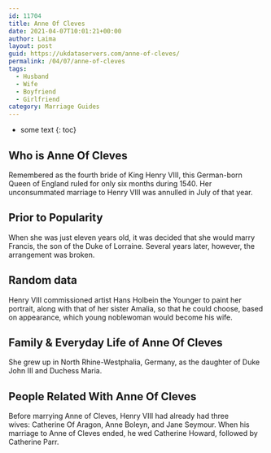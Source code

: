 ```yaml
---
id: 11704
title: Anne Of Cleves
date: 2021-04-07T10:01:21+00:00
author: Laima
layout: post
guid: https://ukdataservers.com/anne-of-cleves/
permalink: /04/07/anne-of-cleves
tags:
  - Husband
  - Wife
  - Boyfriend
  - Girlfriend
category: Marriage Guides
---
```


* some text
{: toc}


## Who is Anne Of Cleves
                  
                  
                  
Remembered as the fourth bride of King Henry VIII, this German-born Queen of England ruled for only six months during 1540. Her unconsummated marriage to Henry VIII was annulled in July of that year. 
                  
              
            
              
            
                
                
                
## Prior to Popularity
                  
                  
                  
When she was just eleven years old, it was decided that she would marry Francis, the son of the Duke of Lorraine. Several years later, however, the arrangement was broken.
                  
              
            
              
            
                
                
                
## Random data
                  
                  
                  
Henry VIII commissioned artist Hans Holbein the Younger to paint her portrait, along with that of her sister Amalia, so that he could choose, based on appearance, which young noblewoman would become his wife.
                  
              
            
              
            
                
                
                
## Family & Everyday Life of Anne Of Cleves
                  
                  
                  
She grew up in North Rhine-Westphalia, Germany, as the daughter of Duke John III and Duchess Maria.
                  
              
            
              
            
                
                
                
## People Related With Anne Of Cleves
                  
                  
                  
Before marrying Anne of Cleves, Henry VIII had already had three wives: Catherine Of Aragon, Anne Boleyn, and Jane Seymour. When his marriage to Anne of Cleves ended, he wed Catherine Howard, followed by Catherine Parr.
                  
              
            
              
            
                
              
            
              
              
            
            
              
            
          
          
          